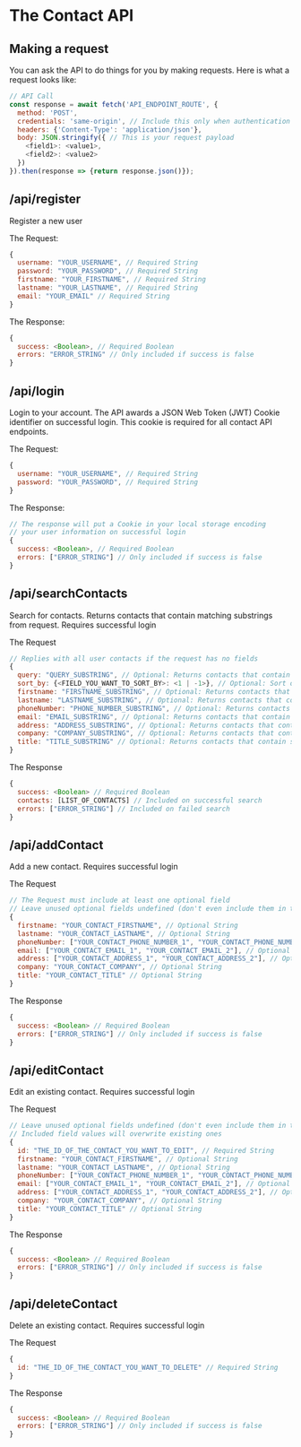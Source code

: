 # The Contact API

## Making a request

You can ask the API to do things for you by making requests. Here is what a request looks like:

```JavaScript
// API Call
const response = await fetch('API_ENDPOINT_ROUTE', {
  method: 'POST',
  credentials: 'same-origin', // Include this only when authentication is required
  headers: {'Content-Type': 'application/json'},
  body: JSON.stringify({ // This is your request payload
    <field1>: <value1>,
    <field2>: <value2>
  })
}).then(response => {return response.json()});
```

## /api/register

Register a new user

The Request:

```JavaScript
{
  username: "YOUR_USERNAME", // Required String
  password: "YOUR_PASSWORD", // Required String
  firstname: "YOUR_FIRSTNAME", // Required String
  lastname: "YOUR_LASTNAME", // Required String
  email: "YOUR_EMAIL" // Required String
}
```

The Response:

```JavaScript
{
  success: <Boolean>, // Required Boolean
  errors: "ERROR_STRING" // Only included if success is false
}
```

## /api/login

Login to your account. The API awards a JSON Web Token (JWT) Cookie identifier on successful login. This cookie is required for all contact API endpoints.

The Request:

```JavaScript
{
  username: "YOUR_USERNAME", // Required String
  password: "YOUR_PASSWORD", // Required String
}
```

The Response:

```JavaScript
// The response will put a Cookie in your local storage encoding
// your user information on successful login
{
  success: <Boolean>, // Required Boolean
  errors: ["ERROR_STRING"] // Only included if success is false
}
```

## /api/searchContacts

Search for contacts. Returns contacts that contain matching substrings from request. Requires successful login

The Request

```JavaScript
// Replies with all user contacts if the request has no fields
{
  query: "QUERY_SUBSTRING", // Optional: Returns contacts that contain substring in any field
  sort_by: {<FIELD_YOU_WANT_TO_SORT_BY>: <1 | -1>}, // Optional: Sort order (1 for sorted and -1 for reverse sorted)
  firstname: "FIRSTNAME_SUBSTRING", // Optional: Returns contacts that contain subtring in firstname field
  lastname: "LASTNAME_SUBSTRING", // Optional: Returns contacts that contain subtring in lastname field
  phoneNumber: "PHONE_NUMBER_SUBSTRING", // Optional: Returns contacts that contain subtring in phoneNumber field
  email: "EMAIL_SUBSTRING", // Optional: Returns contacts that contain subtring in email field
  address: "ADDRESS_SUBSTRING", // Optional: Returns contacts that contain subtring in address field
  company: "COMPANY_SUBSTRING", // Optional: Returns contacts that contain subtring in company field
  title: "TITLE_SUBSTRING" // Optional: Returns contacts that contain subtring in title field
}
```

The Response

```JavaScript
{
  success: <Boolean> // Required Boolean
  contacts: [LIST_OF_CONTACTS] // Included on successful search
  errors: ["ERROR_STRING"] // Included on failed search
}
```

## /api/addContact

Add a new contact. Requires successful login

The Request

```JavaScript
// The Request must include at least one optional field
// Leave unused optional fields undefined (don't even include them in the request)
{
  firstname: "YOUR_CONTACT_FIRSTNAME", // Optional String
  lastname: "YOUR_CONTACT_LASTNAME", // Optional String
  phoneNumber: ["YOUR_CONTACT_PHONE_NUMBER_1", "YOUR_CONTACT_PHONE_NUMBER_2"], // Optional String Array
  email: ["YOUR_CONTACT_EMAIL_1", "YOUR_CONTACT_EMAIL_2"], // Optional String Array
  address: ["YOUR_CONTACT_ADDRESS_1", "YOUR_CONTACT_ADDRESS_2"], // Optional String Array
  company: "YOUR_CONTACT_COMPANY", // Optional String
  title: "YOUR_CONTACT_TITLE" // Optional String
}
```

The Response

```JavaScript
{
  success: <Boolean> // Required Boolean
  errors: ["ERROR_STRING"] // Only included if success is false
}
```

## /api/editContact

Edit an existing contact. Requires successful login

The Request

```JavaScript
// Leave unused optional fields undefined (don't even include them in the request)
// Included field values will overwrite existing ones
{
  id: "THE_ID_OF_THE_CONTACT_YOU_WANT_TO_EDIT", // Required String
  firstname: "YOUR_CONTACT_FIRSTNAME", // Optional String
  lastname: "YOUR_CONTACT_LASTNAME", // Optional String
  phoneNumber: ["YOUR_CONTACT_PHONE_NUMBER_1", "YOUR_CONTACT_PHONE_NUMBER_2"], // Optional String Array
  email: ["YOUR_CONTACT_EMAIL_1", "YOUR_CONTACT_EMAIL_2"], // Optional String Array
  address: ["YOUR_CONTACT_ADDRESS_1", "YOUR_CONTACT_ADDRESS_2"], // Optional String Array
  company: "YOUR_CONTACT_COMPANY", // Optional String
  title: "YOUR_CONTACT_TITLE" // Optional String
}
```

The Response

```JavaScript
{
  success: <Boolean> // Required Boolean
  errors: ["ERROR_STRING"] // Only included if success is false
}
```

## /api/deleteContact

Delete an existing contact. Requires successful login

The Request

```JavaScript
{
  id: "THE_ID_OF_THE_CONTACT_YOU_WANT_TO_DELETE" // Required String
}
```

The Response

```JavaScript
{
  success: <Boolean> // Required Boolean
  errors: ["ERROR_STRING"] // Only included if success is false
}
```
